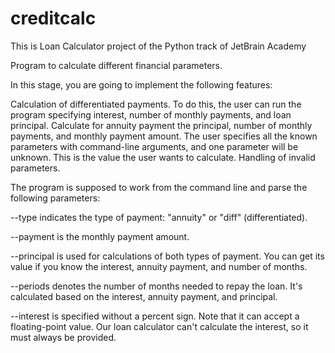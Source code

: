 # creditcalc
This is Loan Calculator project of the Python track of JetBrain Academy

Program to calculate different financial parameters.

In this stage, you are going to implement the following features:

Calculation of differentiated payments. To do this, the user can run the program specifying interest, number of monthly payments, and loan principal.
Calculate for annuity payment the principal, number of monthly payments, and monthly payment amount. The user specifies all the known parameters with command-line arguments, and one parameter will be unknown. This is the value the user wants to calculate.
Handling of invalid parameters. 

The program is supposed to work from the command line and parse the following parameters:

--type indicates the type of payment: "annuity" or "diff" (differentiated).

--payment is the monthly payment amount. 

--principal is used for calculations of both types of payment. You can get its value if you know the interest, annuity payment, and number of months.

--periods denotes the number of months needed to repay the loan. It's calculated based on the interest, annuity payment, and principal.

--interest is specified without a percent sign. Note that it can accept a floating-point value. Our loan calculator can't calculate the interest, so it must always be provided. 
